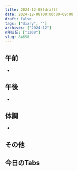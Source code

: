 ```yaml
---
title: 2024-12-08[draft]
date: 2024-12-08T00:00:00+09:00
draft: false
tags: ["diary", ""]
archives: ["2024-12"]
n年日記: ["1208"]
slug: 84658
---
```

## 午前
- 
## 午後
- 
## 体調
- 
## その他
## 今日のTabs